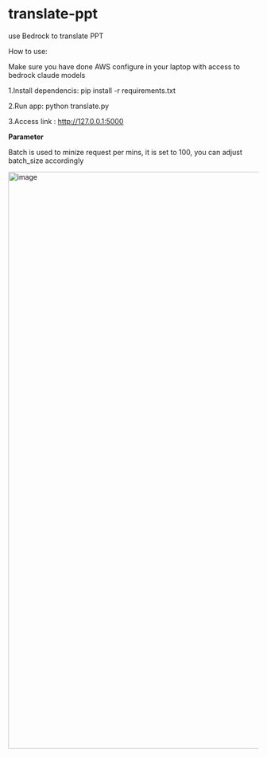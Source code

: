 # translate-ppt
use Bedrock to translate PPT

How to use: 

Make sure you have done AWS configure in your laptop with access to bedrock claude models

1.Install dependencis:
pip install -r requirements.txt

2.Run app:
python translate.py

3.Access link :
http://127.0.0.1:5000

**Parameter**

Batch is used to minize request per mins, it is set to 100, you can adjust batch_size accordingly 



<img width="1161" alt="image" src="https://github.com/user-attachments/assets/45e6b5d8-c3c9-4055-8d97-8a7287006c54" />
